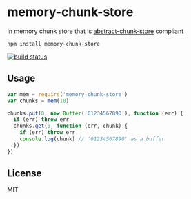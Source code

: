 # memory-chunk-store

In memory chunk store that is [abstract-chunk-store](https://github.com/mafintosh/abstract-chunk-store) compliant

```
npm install memory-chunk-store
```

[![build status](http://img.shields.io/travis/mafintosh/memory-chunk-store.svg?style=flat)](http://travis-ci.org/mafintosh/memory-chunk-store)

## Usage

``` js
var mem = require('memory-chunk-store')
var chunks = mem(10)

chunks.put(0, new Buffer('01234567890'), function (err) {
  if (err) throw err
  chunks.get(0, function (err, chunk) {
    if (err) throw err
    console.log(chunk) // '01234567890' as a buffer
  })
})
```

## License

MIT
